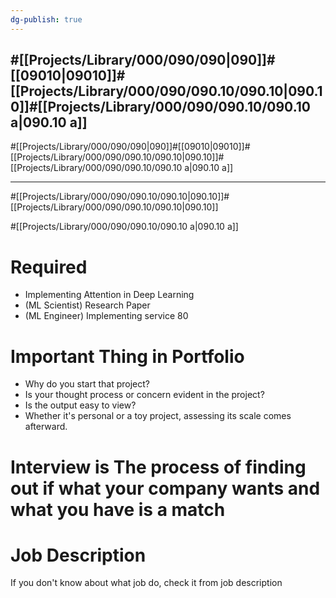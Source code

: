```yaml
---
dg-publish: true
---
```

#[[Projects/Library/000/090/090\|090]]#[[09010\|09010]]#[[Projects/Library/000/090/090.10/090.10\|090.10]]#[[Projects/Library/000/090/090.10/090.10 a\|090.10 a]]
---
#[[Projects/Library/000/090/090\|090]]#[[09010\|09010]]#[[Projects/Library/000/090/090.10/090.10\|090.10]]#[[Projects/Library/000/090/090.10/090.10 a\|090.10 a]]

---
#[[Projects/Library/000/090/090.10/090.10\|090.10]]#[[Projects/Library/000/090/090.10/090.10\|090.10]]


#[[Projects/Library/000/090/090.10/090.10 a\|090.10 a]]
# Required
- Implementing Attention in Deep Learning
- (ML Scientist) Research Paper
- (ML Engineer) Implementing service 80



# Important Thing in Portfolio
- Why do you start that project?
- Is your thought process or concern evident in the project?
- Is the output easy to view?
- Whether it's personal or a toy project, assessing its scale comes afterward.
# Interview is  The process of finding out if what your company wants and what you have is a match

# Job Description
If you don't know about what job do, check it from job description




